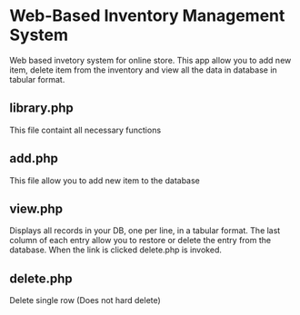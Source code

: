 Web-Based Inventory Management System
======================================
Web based invetory system for online store. This app allow you to add new item, delete item from the inventory and view all the data in database in tabular format.


library.php
-----------
This file containt all necessary functions


add.php
--------
This file allow you to add new item to the database



view.php
--------
Displays all records in your DB, one per line, in a tabular format. The last column of each entry allow you to restore or delete the entry from the database. When the link is clicked delete.php is invoked.


delete.php
----------
Delete single row (Does not hard delete)
